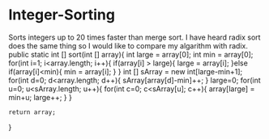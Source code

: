 # Integer-Sorting
Sorts integers up to 20 times faster than merge sort. I have heard radix sort does the same thing so I would like to compare my algarithm with radix.
public static int [] sort(int [] array){
    int large = array[0];
    int min = array[0];
    for(int i=1; i<array.length; i++){
      if(array[i] > large){
        large = array[i];
      }else if(array[i]<min){
        min = array[i];
      }
    }
    int [] sArray = new int[large-min+1];
    for(int d=0; d<array.length; d++){
      sArray[array[d]-min]++;
    }
    large=0;
    for(int u=0; u<sArray.length; u++){
      for(int c=0; c<sArray[u]; c++){
        array[large] = min+u;
        large++;
      }
    }
    
    return array;
  }
